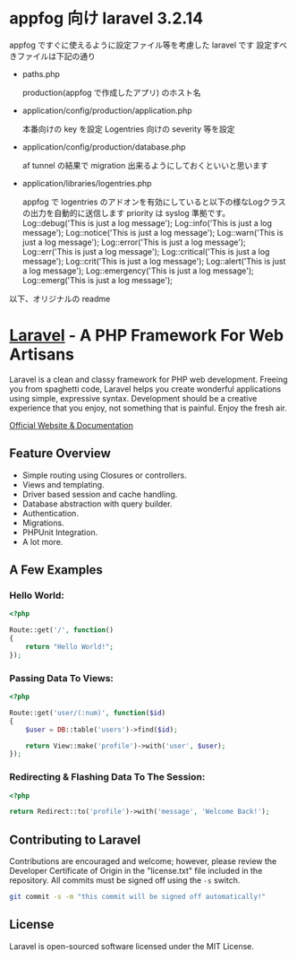 # appfog 向け laravel 3.2.14

appfog ですぐに使えるように設定ファイル等を考慮した laravel です
設定すべきファイルは下記の通り

-   paths.php

    production(appfog で作成したアプリ) のホスト名

-   application/config/production/application.php

    本番向けの key を設定
    Logentries 向けの severity 等を設定

-   application/config/production/database.php

    af tunnel の結果で migration 出来るようにしておくといいと思います

-   application/libraries/logentries.php

    appfog で logentries のアドオンを有効にしていると以下の様なLogクラスの出力を自動的に送信します
    priority は syslog 準拠です。
    Log::debug('This is just a log message');
    Log::info('This is just a log message');
    Log::notice('This is just a log message');
    Log::warn('This is just a log message');
    Log::error('This is just a log message');
    Log::err('This is just a log message');
    Log::critical('This is just a log message');
    Log::crit('This is just a log message');
    Log::alert('This is just a log message');
    Log::emergency('This is just a log message');
    Log::emerg('This is just a log message');

以下、オリジナルの readme

# [Laravel](http://laravel.com) - A PHP Framework For Web Artisans

Laravel is a clean and classy framework for PHP web development. Freeing you
from spaghetti code, Laravel helps you create wonderful applications using
simple, expressive syntax. Development should be a creative experience that you
enjoy, not something that is painful. Enjoy the fresh air.

[Official Website & Documentation](http://laravel.com)

## Feature Overview

- Simple routing using Closures or controllers.
- Views and templating.
- Driver based session and cache handling.
- Database abstraction with query builder.
- Authentication.
- Migrations.
- PHPUnit Integration.
- A lot more.

## A Few Examples

### Hello World:

```php
<?php

Route::get('/', function()
{
	return "Hello World!";
});
```

### Passing Data To Views:

```php
<?php

Route::get('user/(:num)', function($id)
{
	$user = DB::table('users')->find($id);

	return View::make('profile')->with('user', $user);
});
```

### Redirecting & Flashing Data To The Session:

```php
<?php

return Redirect::to('profile')->with('message', 'Welcome Back!');
```

## Contributing to Laravel

Contributions are encouraged and welcome; however, please review the Developer
Certificate of Origin in the "license.txt" file included in the repository. All
commits must be signed off using the `-s` switch.

```bash
git commit -s -m "this commit will be signed off automatically!"
```

## License

Laravel is open-sourced software licensed under the MIT License.
